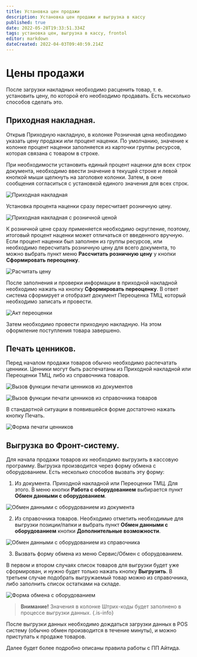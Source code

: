 ```yaml
---
title: Установка цен продажи
description: Установка цен продажи и выгрузка в кассу
published: true
date: 2022-05-28T19:33:51.334Z
tags: установка цен, выгрузка в кассу, frontol
editor: markdown
dateCreated: 2022-04-03T09:40:59.214Z
---
```


# Цены продажи

После загрузки накладных необходимо расценить товар, т. е. установить цену, по которой его необходимо продавать. Есть несколько способов сделать это.

## Приходная накладная.

Открыв Приходную накладную, в колонке Розничная цена необходимо указать цену продажи или процент наценки. По умолчанию, значение к колонке процент наценки заполняется из карточки группы ресурсов, которая связана с товаром в строке.

При необходимости установить единый процент наценки для всех строк документа, необходимо ввести значение в текущей строке и левой кнопкой мыши щелкнуть на заголовке колонки. Затем, в окне сообщения согласиться с установкой единого значения для всех строк.

![Приходная накладная](/images/quick-start/consigment1.png)

Установка процента наценки сразу пересчитает розничную цену.

![Приходная накладная с розничной ценой](/images/quick-start/consigment2.png)

К розничной цене сразу применяется необходимо округление, поэтому, итоговый процент наценки может отличаться от введенного вручную. Если процент наценки был заполнен из группы ресурсов, или необходимо пересчитать розничную цену для всего документа, то можно выбрать пункт меню **Рассчитать розничную цену** у кнопки **Сформировать переоценку**.

![Расчитать цену](/images/quick-start/calc-price.png)

После заполнения и проверки информации в приходной накладной необходимо нажать на кнопку **Сформировать переоценку**. В ответ система сформирует и отобразит документ Переоценка ТМЦ, который необходимо записать и провести.

![Акт переоценки](/images/quick-start/recalculation.png)

Затем необходимо провести приходную накладную. На этом оформление поступления товара завершено.

## Печать ценников.

Перед началом продажи товаров обычно необходимо распечатать ценники. Ценники могут быть распечатаны из Приходной накладной или Переоценки ТМЦ, либо из справочника товаров.

![Вызов функции печати ценников из документов](/images/quick-start/call-print-pricetag.png)


![Вызов функции печати ценников из справочника товаров](/images/quick-start/call-print-pricetag2.png)

В стандартной ситуации в появившейся форме достаточно нажать кнопку Печать.

![Форма печати ценников](/images/quick-start/print-pricetag-window.png)

## Выгрузка во Фронт-систему.

Для начала продажи товаров их необходимо выгрузить в кассовую программу. Выгрузка производится через форму обмена с оборудованием. Есть несколько способов вызвать эту форму:

1. Из документа. Приходной накладной или Переоценки ТМЦ. Для этого. В меню кнопки **Работа с оборудованием** выбирается пункт **Обмен данными с оборудованием**.

![Обмен данными с оборудованием из документа](/images/quick-start/call-equipment-exchange.png)

2. Из справочника товаров. Необходимо отметить необходимые для выгрузки позиции/папки и выбрать пункт **Обмен данными с оборудованием** кнопки **Дополнительные возможности**.

![Обмен данными с оборудованием из справочника](/images/quick-start/call-equipment-exchange2.png)

3. Вызвать форму обмена из меню Сервис/Обмен с оборудованием.

В первом и втором случаях список товаров для выгрузки будет уже сформирован, и нужно будет только нажать кнопку **Выгрузить**. В третьем случае подобрать выгружаемый товар можно из справочника, либо заполнить список остатками на складе.

![Форма обмена с оборудованием](/images/quick-start/equipment-exchange-form.png)

> **Внимание!** Значения в колонке Штрих-коды будет заполнено в процессе выгрузки данных.
{.is-info}

После выгрузки данных необходимо дождаться загрузки данных в POS систему (обычно обмен производится в течение минуты), и можно приступать к продаже товаров.

Далее будет более подробно описаны правила работы с ПП Айтида.